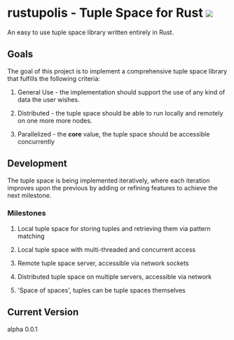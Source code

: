 # rustupolis - Tuple Space for Rust [<img src="https://travis-ci.org/Micutio/rustupolis.svg?branch=master">](https://travis-ci.org/Micutio/rustupolis)

An easy to use tuple space library written entirely in Rust.

## Goals

The goal of this project is to implement a comprehensive tuple space library
that fulfills the following criteria:

1. General Use - the implementation should support the use of any kind of data the user wishes.

2. Distributed - the tuple space should be able to run locally and remotely on one more more nodes.

3. Parallelized - the __core__ value, the tuple space should be accessible concurrently

## Development

The tuple space is being implemented iteratively, where each iteration improves upon the previous by adding or refining features to achieve the next milestone.

### Milestones

1. Local tuple space for storing tuples and retrieving them via pattern matching

2. Local tuple space with multi-threaded and concurrent access

3. Remote tuple space server, accessible via network sockets

4. Distributed tuple space on multiple servers, accessible via network

5. 'Space of spaces', tuples can be tuple spaces themselves

## Current Version

alpha 0.0.1
